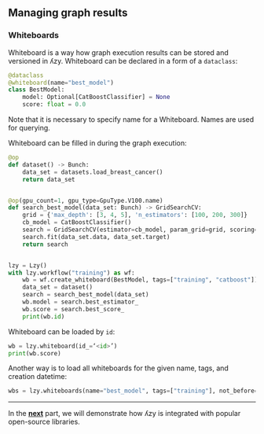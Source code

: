 ## Managing graph results

### Whiteboards

Whiteboard is a way how graph execution results can be stored and versioned in ʎzy.
Whiteboard can be declared in a form of a `dataclass`:

```python
@dataclass
@whiteboard(name="best_model")
class BestModel:
    model: Optional[CatBoostClassifier] = None
    score: float = 0.0
```

Note that it is necessary to specify name for a Whiteboard. Names are used for querying.

Whiteboard can be filled in during the graph execution:

```python
@op
def dataset() -> Bunch:
    data_set = datasets.load_breast_cancer()
    return data_set


@op(gpu_count=1, gpu_type=GpuType.V100.name)
def search_best_model(data_set: Bunch) -> GridSearchCV:
    grid = {'max_depth': [3, 4, 5], 'n_estimators': [100, 200, 300]}
    cb_model = CatBoostClassifier()
    search = GridSearchCV(estimator=cb_model, param_grid=grid, scoring='accuracy', cv=5)
    search.fit(data_set.data, data_set.target)
    return search


lzy = Lzy()
with lzy.workflow("training") as wf:
    wb = wf.create_whiteboard(BestModel, tags=["training", "catboost"])
    data_set = dataset()
    search = search_best_model(data_set)
    wb.model = search.best_estimator_
    wb.score = search.best_score_
    print(wb.id)
```

Whiteboard can be loaded by `id`:

```python
wb = lzy.whiteboard(id_=‘<id>’)
print(wb.score)
```

Another way is to load all whiteboards for the given name, tags, and creation datetime:

```python
wbs = lzy.whiteboards(name="best_model", tags=["training"], not_before=..., not_after=...)
```

---

In the [**next**](7-integrations.md) part, we will demonstrate how ʎzy is integrated with popular open-source libraries.


